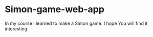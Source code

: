 # Simon-game-web-app
In my course I learned to make a Simon game. I hope You will find it interesting.
